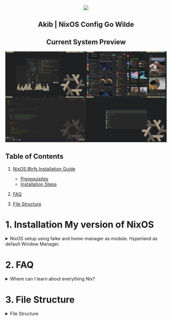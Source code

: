 <p align="center"><img src="https://i.imgur.com/NbxQ8MY.png" width=600px></p>

<h2 align="center">Akib | NixOS Config Go Wilde</h2>

<h2 align="center"> Current System Preview </h2>

![my current setup](./public/preview/hyprland.png)

## Table of Contents

1. [NixOS Btrfs Installation Guide](#1-btrfs-installation-my-version-of-nixos)

   - [Prerequisites](#installation-prerequisites)
   - [Installation Steps](#installation-steps)

2. [FAQ](#2-faq)
3. [File Structure](#3-file-structure)

# 1. Installation My version of NixOS

<details>

<summary>NixOS setup using falke and home-manager as module. Hyperland as default Window Manager.</summary>

## Installation Prerequisites

Before you begin, ensure you have the following:

- A Linux system with an EFI-enabled BIOS (for BIOS installations, adjust the commands accordingly).
- The disk identifier (`/dev/sdX`) for the target installation disk. Replace `sdX` with the appropriate disk identifier for your system.

## Installation Steps

1. **Install NixOS**

```bash
sudo su
nix-shell -p git --command 'nix run github:akibahmed229/nixos#akibOS --experimental-features "nix-command flakes"'
```

Note: During the installation process, [akibOS](./pkgs/shellscript/akibOS.nix) will prompt for the disk identifier (`/dev/sdX`) , hostname and the username. Replace `sdX` with the appropriate disk identifier for your system.
also replace `hostname` with your desired hostname and `username` with your desired username.
the default password for the user is `123456` you can change it later.

Congratulations! You have successfully installed NixOS with a Btrfs filesystem. Enjoy your fault-tolerant, advanced feature-rich, and easy-to-administer system!

For more information about NixOS and its configuration options, refer to the official [NixOS documentation](https://nixos.org/).

</details>

# 2. FAQ

<details>
  <summary>Where can I learn about everything Nix?</summary>

- Nix and NixOS
  - [Website](https://nixos.org/)
  - [Manuals](https://nixos.org/learn.html)
  - [Manual](https://nixos.org/manual/nix/stable/introduction.html)
  - [Packages](https://search.nixos.org/packages) and [Options](https://search.nixos.org/options?)
  - [Unofficial Wiki](https://nixos.wiki/)
  - [Wiki Resources](https://nixos.wiki/wiki/Resources)
  - [Nix Pills](https://nixos.org/guides/nix-pills/)
  - [Some Blogs](https://www.ianthehenry.com/posts/how-to-learn-nix/), [More Blogs](https://christine.website/blog)
  - [Config Collection](https://nixos.wiki/wiki/Configuration_Collection)
- Home-manager
  - [Official Repo](https://github.com/nix-community/home-manager)
  - [Manual](https://nix-community.github.io/home-manager/)
  - [Appendix A](https://nix-community.github.io/home-manager/options.html)
  - [Appendix B](https://nix-community.github.io/home-manager/nixos-options.html)
  - [Appendix D](https://nix-community.github.io/home-manager/tools.html)
  - [NixOS wiki](https://nixos.wiki/wiki/Home_Manager)
- Flakes
  - [NixOS wiki](https://nixos.wiki/wiki/Flakes)
  - [Manual](https://nixos.org/manual/nix/stable/command-ref/new-cli/nix3-flake.html)
  - [Some Blogs](https://www.tweag.io/blog/2020-05-25-flakes/), [More Blogs](https://christine.website/blog/nix-flakes-3-2022-04-07)
- Nix-Darwin
  - [Official Repo](https://github.com/LnL7/nix-darwin/)
  - [Manual](https://daiderd.com/nix-darwin/manual/index.html)
  - [Mini-Wiki](https://github.com/LnL7/nix-darwin/wiki)

</details>

# 3. File Structure

<details>
  <summary>File Structure</summary>

- Flake.nix : Main flake file for defining the system configuration

  - home-manager : Configuration files for Home Manager and desktop environment
  - hosts : Host-specific configuration files
  - modules : Program-specific configuration files (includes custom and predefined modules for NixOS and Home Manager)
  - public : Wallpaper folder, GTK, and QT themes

- flake.lock : Lock file for the flake inputs

- devShell/flake.nix : Flake file defining the development shell

- pkgs : Flake file defining Nix derivations, custom packages, and shell scripts
</details>
